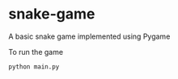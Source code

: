 # snake-game
A basic snake game implemented using Pygame


To run the game 
```
python main.py
```

